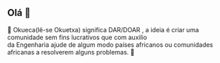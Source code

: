 ## Olá 👋
🙋‍ Okueca(lê-se Okuetxa) significa DAR/DOAR , a ideia é criar uma comunidade sem fins lucrativos que com auxilio </br>
da Engenharia ajude de algum modo países africanos ou comunidades africanas a resolverem alguns problemas. 🌈
</br>
<!--

**Here are some ideas to get you started:**

🙋‍♀️ A short introduction - what is your organization all about?
🌈 Contribution guidelines - how can the community get involved?
👩‍💻 Useful resources - where can the community find your docs? Is there anything else the community should know?
🍿 Fun facts - what does your team eat for breakfast?
🧙 Remember, you can do mighty things with the power of [Markdown](https://guides.github.com/features/mastering-markdown/)
-->
